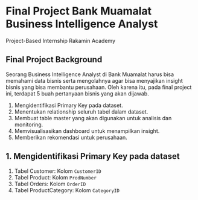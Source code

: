 # Final Project Bank Muamalat Business Intelligence Analyst
Project-Based Internship Rakamin Academy

## Final Project Background
Seorang Business Intelligence Analyst di Bank Muamalat harus bisa memahami data bisnis serta mengolahnya agar bisa menyajikan insight bisnis yang bisa membantu perusahaan. Oleh karena itu, pada final project ini, terdapat 5 buah pertanyaan bisnis yang akan dijawab.
1. Mengidentifikasi Primary Key pada dataset.
2. Menentukan relationship seluruh tabel dalam dataset.
3. Membuat table master yang akan digunakan untuk analisis dan monitoring.
4. Memvisualisasikan dashboard untuk menampilkan insight.
5. Memberikan rekomendasi untuk perusahaan.

## 1. Mengidentifikasi Primary Key pada dataset
1. Tabel Customer: Kolom `CustomerID`
2. Tabel Product: Kolom `ProdNumber`
3. Tabel Orders: Kolom `OrderID`
4. Tabel ProductCategory: Kolom `CategoryID`
